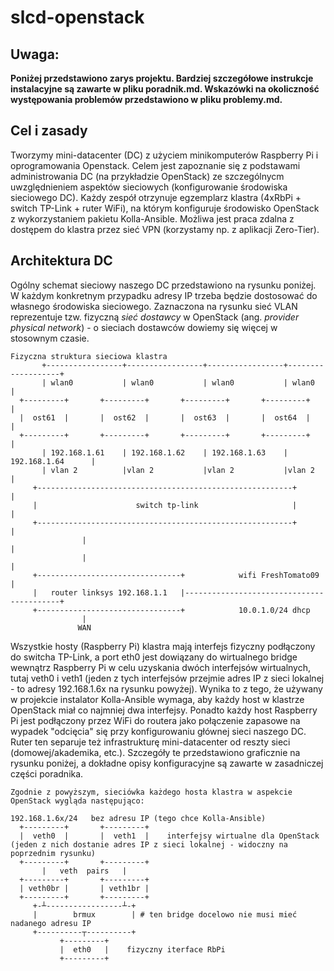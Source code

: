 # slcd-openstack

## Uwaga: ##
**Poniżej przedstawiono zarys projektu. Bardziej szczegółowe instrukcje instalacyjne są zawarte w pliku poradnik.md. Wskazówki na okoliczność występowania problemów przedstawiono w pliku problemy.md.**

## Cel i zasady ## 

Tworzymy mini-datacenter (DC) z użyciem minikomputerów Raspberry Pi i oprogramowania Openstack. Celem jest zapoznanie się z podstawami administrowania DC (na przykładzie OpenStack) ze szczególnycm uwzględnieniem aspektów sieciowych (konfigurowanie środowiska sieciowego DC). Każdy zespół otrzynuje egzemplarz klastra (4xRbPi + switch TP-Link + ruter WiFi), na którym konfiguruje środowisko OpenStack z wykorzystaniem pakietu Kolla-Ansible. Możliwa jest praca zdalna z dostępem do klastra przez sieć VPN (korzystamy np. z aplikacji Zero-Tier).

## Architektura DC ##
Ogólny schemat sieciowy naszego DC przedstawiono na rysunku poniżej. W każdym konkretnym przypadku adresy IP trzeba będzie dostosować do własnego środowiska sieciowego. Zaznaczona na rysunku sieć VLAN reprezentuje tzw. fizyczną _sieć dostawcy_ w OpenStack (ang. _provider physical network_) - o sieciach dostawców dowiemy się więcej w stosownym czasie.

```
Fizyczna struktura sieciowa klastra
       +-----------------+-----------------+-----------------+-------------------+
       | wlan0           | wlan0           | wlan0           | wlan0             |
  +---------+       +---------+       +---------+       +---------+              |
  |  ost61  |       |  ost62  |       |  ost63  |       |  ost64  |              |
  +---------+       +---------+       +---------+       +---------+              |
       | 192.168.1.61    | 192.168.1.62    | 192.168.1.63    | 192.168.1.64      |
       | vlan 2          |vlan 2           |vlan 2           |vlan 2             |
     +---------------------------------------------------------+                 |
     |                      switch tp-link                     |                 |
     +---------------------------------------------------------+                 |
                |                                                                |
                |                                                                |
     +--------------------------------+            wifi FreshTomato09            |
     |   router linksys 192.168.1.1   |------------------------------------------+
     +--------------------------------+            10.0.1.0/24 dhcp
                |
               WAN
```

Wszystkie hosty (Raspberry Pi) klastra mają interfejs fizyczny podłączony do switcha TP-Link, a port eth0 jest dowiązany do wirtualnego bridge wewnątrz Raspberry Pi w celu uzyskania dwóch interfejsów wirtualnych, tutaj veth0 i veth1 (jeden z tych interfejsów przejmie adres IP z sieci lokalnej - to adresy 192.168.1.6x na rysunku powyżej). Wynika to z tego, że używany w projekcie instalator Kolla-Ansible wymaga, aby każdy host w klastrze OpenStack miał co najmniej dwa interfejsy. Ponadto każdy host Raspberry Pi jest podłączony przez WiFi do routera jako połączenie zapasowe na wypadek "odcięcia" się przy konfigurowaniu głównej sieci naszego DC. Ruter ten separuje też infrastrukturę mini-datacenter od reszty sieci (domowej/akademika, etc.). Szczegóły te przedstawiono graficznie na rysunku poniżej, a dokładne opisy konfiguracyjne są zawarte w zasadniczej części poradnika.

```
Zgodnie z powyższym, sieciówka każdego hosta klastra w aspekcie OpenStack wygląda następująco:

192.168.1.6x/24   bez adresu IP (tego chce Kolla-Ansible)
  +---------+       +---------+
  |  veth0  |       |  veth1  |    interfejsy wirtualne dla OpenStack (jeden z nich dostanie adres IP z sieci lokalnej - widoczny na poprzednim rysunku)
  +---------+       +---------+
       |   veth  pairs   |
  +---------+       +---------+
  | veth0br |       | veth1br |
  +---------+       +---------+
     +-┴-----------------┴-+
     |        brmux        | # ten bridge docelowo nie musi mieć nadanego adresu IP
     +----------┬----------+
           +---------+
           |  eth0   |    fizyczny iterface RbPi
           +---------+
```
